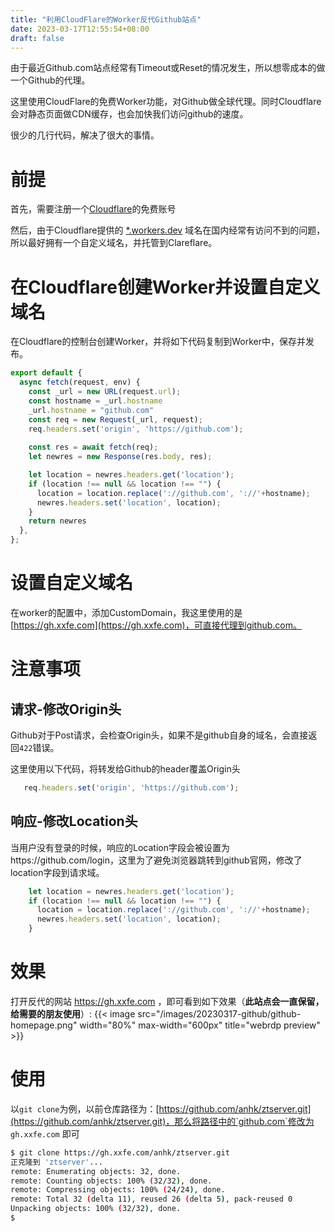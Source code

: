 ```yaml
---
title: "利用CloudFlare的Worker反代Github站点"
date: 2023-03-17T12:55:54+08:00
draft: false
---
```

由于最近Github.com站点经常有Timeout或Reset的情况发生，所以想零成本的做一个Github的代理。

这里使用CloudFlare的免费Worker功能，对Github做全球代理。同时Cloudflare会对静态页面做CDN缓存，也会加快我们访问github的速度。

很少的几行代码，解决了很大的事情。

<!--more-->

# 前提

首先，需要注册一个[Cloudflare](https://www.cloudflare-cn.com/)的免费账号

然后，由于Cloudflare提供的 [*.workers.dev](https://github-proxy.xxfe.workers.dev/) 域名在国内经常有访问不到的问题，所以最好拥有一个自定义域名，并托管到Clareflare。


# 在Cloudflare创建Worker并设置自定义域名

在Cloudflare的控制台创建Worker，并将如下代码复制到Worker中，保存并发布。

```javascript
export default {
  async fetch(request, env) {
    const _url = new URL(request.url);
    const hostname = _url.hostname
    _url.hostname = "github.com"
    const req = new Request(_url, request);
    req.headers.set('origin', 'https://github.com');
    
    const res = await fetch(req);
    let newres = new Response(res.body, res);

    let location = newres.headers.get('location');
    if (location !== null && location !== "") {
      location = location.replace('://github.com', '://'+hostname);
      newres.headers.set('location', location);
    }
    return newres 
  },
};
```

# 设置自定义域名

在worker的配置中，添加CustomDomain，我这里使用的是 [https://gh.xxfe.com](https://gh.xxfe.com)，可直接代理到github.com。


# 注意事项

## 请求-修改Origin头

Github对于Post请求，会检查Origin头，如果不是github自身的域名，会直接返回`422`错误。

这里使用以下代码，将转发给Github的header覆盖Origin头

```javascript
   req.headers.set('origin', 'https://github.com');
```

## 响应-修改Location头

当用户没有登录的时候，响应的Location字段会被设置为https://github.com/login，这里为了避免浏览器跳转到github官网，修改了location字段到请求域。

```javascript
    let location = newres.headers.get('location');
    if (location !== null && location !== "") {
      location = location.replace('://github.com', '://'+hostname);
      newres.headers.set('location', location);
    }
```

# 效果

打开反代的网站 https://gh.xxfe.com ，即可看到如下效果（**此站点会一直保留，给需要的朋友使用**）:
{{< image src="/images/20230317-github/github-homepage.png" width="80%" max-width="600px" title="webrdp preview" >}}


# 使用

以`git clone`为例，以前仓库路径为：[https://github.com/anhk/ztserver.git](https://github.com/anhk/ztserver.git)，那么将路径中的`github.com`修改为 `gh.xxfe.com` 即可

```bash
$ git clone https://gh.xxfe.com/anhk/ztserver.git
正克隆到 'ztserver'...
remote: Enumerating objects: 32, done.
remote: Counting objects: 100% (32/32), done.
remote: Compressing objects: 100% (24/24), done.
remote: Total 32 (delta 11), reused 26 (delta 5), pack-reused 0
Unpacking objects: 100% (32/32), done.
$
```
